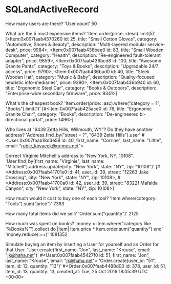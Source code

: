 # SQLandActiveRecord
How many users are there?
  'User.count'
    50

What are the 5 most expensive items?
  'Item.order(price: :desc).limit(5)'
      [<Item:0x007faab4370260
      id: 25,
      title: "Small Cotton Gloves",
      category: "Automotive, Shoes & Beauty",
      description: "Multi-layered modular service-desk",
      price: 9984>,
      <Item:0x007faab436bee0
      id: 83,
      title: "Small Wooden Computer",
      category: "Health",
      description: "Re-engineered fault-tolerant adapter",
      price: 9859>,
      <Item:0x007faab436bcd8
      id: 100,
      title: "Awesome Granite Pants",
      category: "Toys & Books",
      description: "Upgradable 24/7 access",
      price: 9790>,
      <Item:0x007faab436bad0
      id: 40,
      title: "Sleek Wooden Hat",
      category: "Music & Baby",
      description: "Quality-focused heuristic info-mediaries",
      price: 9390>,
      <Item:0x007faab436b940
      id: 60,
      title: "Ergonomic Steel Car",
      category: "Books & Outdoors",
      description: "Enterprise-wide secondary firmware",
      price: 9341>]

What's the cheapest book?
  'Item.order(price: :asc).where("category =  ?", "Books").limit(1)'
      [#<Item:0x007faab425ace0
      id: 76,
      title: "Ergonomic Granite Chair",
      category: "Books",
      description: "De-engineered bi-directional portal",
      price: 1496>]

Who lives at "6439 Zetta Hills, Willmouth, WY"? Do they have another address?
  'Address.find_by("street = ?", "6439 Zetta Hills").user'
    #<User:0x007faab18d3e58 id: 40, first_name: "Corrine", last_name: "Little", email: "rubie_kovacek@grimes.net">

Correct Virginie Mitchell's address to "New York, NY, 10108".
  'User.find_by(first_name: "Virginie", last_name: "Mitchell").address.update(city: "New York", state: "NY", zip: "10108")'
      [#<Address:0x007faab41701e0
      id: 41,
      user_id: 39,
      street: "12263 Jake Crossing",
      city: "New York",
      state: "NY",
      zip: 10108>,
      #<Address:0x007faab41700a0
      id: 42,
      user_id: 39,
      street: "83221 Mafalda Canyon",
      city: "New York",
      state: "NY",
      zip: 10108>]

How much would it cost to buy one of each tool?
  'Item.where(category: "Tools").sum("price")'
    7383

How many total items did we sell?
  'Order.sum("quantity")'
    2125

How much was spent on books?
  'money = Item.where("category like '%Books%'").collect do |item|
      item.price * item.order.sum("quantity")
      end' 'money.reduce(:=+)'
        1081352

Simulate buying an item by inserting a User for yourself and an Order for that User.
  'User.create(first_name: "Jon", last_name: "Krouse", email: "jk@haha.net")'
     #<User:0x007faab45427f0 id: 51, first_name: "Jon", last_name: "Krouse", email: "jk@haha.net">
  'Order.create(user_id: "51", item_id: 13, quantity: "13")'
    #<Order:0x007faab4488d00
    id: 378,
    user_id: 51,
    item_id: 13,
    quantity: 13,
    created_at: Tue, 25 Oct 2016 18:05:39 UTC +00:00>
